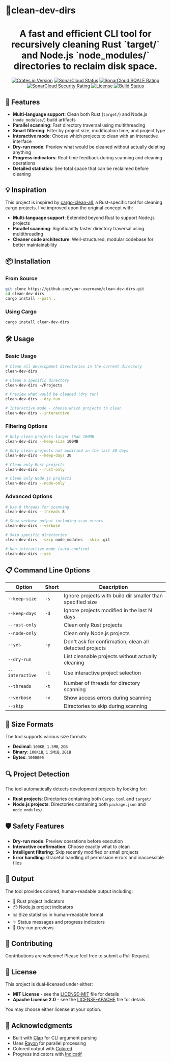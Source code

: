 # 🧹clean-dev-dirs

<h1 align="center">
    A fast and efficient CLI tool for recursively cleaning Rust `target/` and Node.js `node_modules/` directories to reclaim disk space.
</h1>

<p align="center">
  <a href="https://crates.io/crates/clean-dev-dirs"><img src="https://img.shields.io/crates/v/clean-dev-dirs.svg" alt="Crates.io Version"></a>
  <a href="https://sonarcloud.io/summary/new_code?id=TomPlanche_clean-dev-dirs"><img src="https://sonarcloud.io/api/project_badges/measure?project=TomPlanche_clean-dev-dirs&metric=alert_status" alt="SonarCloud Status"></a>
  <a href="https://sonarcloud.io/summary/new_code?id=TomPlanche_clean-dev-dirs"><img src="https://sonarcloud.io/api/project_badges/measure?project=TomPlanche_clean-dev-dirs&metric=sqale_rating" alt="SonarCloud SQALE Rating"></a>
  <a href="https://sonarcloud.io/summary/new_code?id=TomPlanche_clean-dev-dirs"><img src="https://sonarcloud.io/api/project_badges/measure?project=TomPlanche_clean-dev-dirs&metric=security_rating" alt="SonarCloud Security Rating"></a>
  <a href="https://github.com/TomPlanche/clean-dev-dirs/blob/main/LICENSE"><img src="https://img.shields.io/crates/l/clean-dev-dirs" alt="License"></a>
  <a href="https://github.com/TomPlanche/clean-dev-dirs/actions/workflows/rust.yaml"><img src="https://github.com/TomPlanche/clean-dev-dirs/actions/workflows/rust.yaml/badge.svg" alt="Build Status"></a>
</p>

## 🚀 Features

- **Multi-language support**: Clean both Rust (`target/`) and Node.js (`node_modules/`) build artifacts
- **Parallel scanning**: Fast directory traversal using multithreading
- **Smart filtering**: Filter by project size, modification time, and project type
- **Interactive mode**: Choose which projects to clean with an interactive interface
- **Dry-run mode**: Preview what would be cleaned without actually deleting anything
- **Progress indicators**: Real-time feedback during scanning and cleaning operations
- **Detailed statistics**: See total space that can be reclaimed before cleaning

## 💡 Inspiration

This project is inspired by [cargo-clean-all](https://github.com/dnlmlr/cargo-clean-all), a Rust-specific tool for
cleaning cargo projects. I've improved upon the original concept with:

- **Multi-language support**: Extended beyond Rust to support Node.js projects
- **Parallel scanning**: Significantly faster directory traversal using multithreading
- **Cleaner code architecture**: Well-structured, modular codebase for better maintainability

## 📦 Installation

### From Source

```bash
git clone https://github.com/your-username/clean-dev-dirs.git
cd clean-dev-dirs
cargo install --path .
```

### Using Cargo

```bash
cargo install clean-dev-dirs
```

## 🛠 Usage

### Basic Usage

```bash
# Clean all development directories in the current directory
clean-dev-dirs

# Clean a specific directory
clean-dev-dirs ~/Projects

# Preview what would be cleaned (dry run)
clean-dev-dirs --dry-run

# Interactive mode - choose which projects to clean
clean-dev-dirs --interactive
```

### Filtering Options

```bash
# Only clean projects larger than 100MB
clean-dev-dirs --keep-size 100MB

# Only clean projects not modified in the last 30 days
clean-dev-dirs --keep-days 30

# Clean only Rust projects
clean-dev-dirs --rust-only

# Clean only Node.js projects
clean-dev-dirs --node-only
```

### Advanced Options

```bash
# Use 8 threads for scanning
clean-dev-dirs --threads 8

# Show verbose output including scan errors
clean-dev-dirs --verbose

# Skip specific directories
clean-dev-dirs --skip node_modules --skip .git

# Non-interactive mode (auto-confirm)
clean-dev-dirs --yes
```
## 📋 Command Line Options

| Option          | Short | Description                                                |
|-----------------|-------|------------------------------------------------------------|
| `--keep-size`   | `-s`  | Ignore projects with build dir smaller than specified size |
| `--keep-days`   | `-d`  | Ignore projects modified in the last N days                |
| `--rust-only`   |       | Clean only Rust projects                                   |
| `--node-only`   |       | Clean only Node.js projects                                |
| `--yes`         | `-y`  | Don't ask for confirmation; clean all detected projects    |
| `--dry-run`     |       | List cleanable projects without actually cleaning          |
| `--interactive` | `-i`  | Use interactive project selection                          |
| `--threads`     | `-t`  | Number of threads for directory scanning                   |
| `--verbose`     | `-v`  | Show access errors during scanning                         |
| `--skip`        |       | Directories to skip during scanning                        |

## 🎯 Size Formats

The tool supports various size formats:

- **Decimal**: `100KB`, `1.5MB`, `2GB`
- **Binary**: `100KiB`, `1.5MiB`, `2GiB`
- **Bytes**: `1000000`

## 🔍 Project Detection

The tool automatically detects development projects by looking for:

- **Rust projects**: Directories containing both `Cargo.toml` and `target/`
- **Node.js projects**: Directories containing both `package.json` and `node_modules/`

## 🛡️ Safety Features

- **Dry-run mode**: Preview operations before execution
- **Interactive confirmation**: Choose exactly what to clean
- **Intelligent filtering**: Skip recently modified or small projects
- **Error handling**: Graceful handling of permission errors and inaccessible files

## 🎨 Output

The tool provides colored, human-readable output including:

- 🦀 Rust project indicators
- 📦 Node.js project indicators
- 📊 Size statistics in human-readable format
- ✨ Status messages and progress indicators
- 🧪 Dry-run previews

## 🤝 Contributing

Contributions are welcome! Please feel free to submit a Pull Request.

## 📄 License

This project is dual-licensed under either:

- **MIT License** - see the [LICENSE-MIT](LICENSE-MIT) file for details
- **Apache License 2.0** - see the [LICENSE-APACHE](LICENSE-APACHE) file for details

You may choose either license at your option.

## 🙏 Acknowledgments

- Built with [Clap](https://crates.io/crates/clap) for CLI argument parsing
- Uses [Rayon](https://crates.io/crates/rayon) for parallel processing
- Colored output with [Colored](https://crates.io/crates/colored)
- Progress indicators with [Indicatif](https://crates.io/crates/indicatif) 
